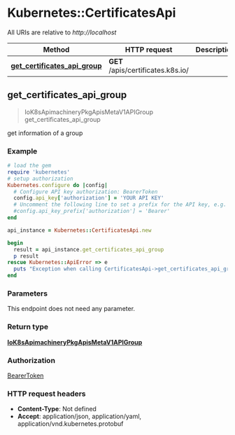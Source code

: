 # Kubernetes::CertificatesApi

All URIs are relative to *http://localhost*

Method | HTTP request | Description
------------- | ------------- | -------------
[**get_certificates_api_group**](CertificatesApi.md#get_certificates_api_group) | **GET** /apis/certificates.k8s.io/ | 



## get_certificates_api_group

> IoK8sApimachineryPkgApisMetaV1APIGroup get_certificates_api_group



get information of a group

### Example

```ruby
# load the gem
require 'kubernetes'
# setup authorization
Kubernetes.configure do |config|
  # Configure API key authorization: BearerToken
  config.api_key['authorization'] = 'YOUR API KEY'
  # Uncomment the following line to set a prefix for the API key, e.g. 'Bearer' (defaults to nil)
  #config.api_key_prefix['authorization'] = 'Bearer'
end

api_instance = Kubernetes::CertificatesApi.new

begin
  result = api_instance.get_certificates_api_group
  p result
rescue Kubernetes::ApiError => e
  puts "Exception when calling CertificatesApi->get_certificates_api_group: #{e}"
end
```

### Parameters

This endpoint does not need any parameter.

### Return type

[**IoK8sApimachineryPkgApisMetaV1APIGroup**](IoK8sApimachineryPkgApisMetaV1APIGroup.md)

### Authorization

[BearerToken](../README.md#BearerToken)

### HTTP request headers

- **Content-Type**: Not defined
- **Accept**: application/json, application/yaml, application/vnd.kubernetes.protobuf

